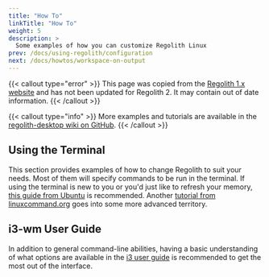 ```yaml
---
title: "How To"
linkTitle: "How To"
weight: 5
description: >
  Some examples of how you can customize Regolith Linux
prev: /docs/using-regolith/configuration
next: /docs/howtos/workspace-on-output
---
```


{{< callout type="error" >}}
This page was copied from the [Regolith 1.x website](https://regolith-linux.org) and has not been updated for Regolith 2.  It may contain out of date information.
{{< /callout >}}

{{< callout type="info" >}}
More examples and tutorials are available in the [regolith-desktop wiki on GitHub](https://github.com/search?q=org%3Aregolith-linux&type=Wikis&in:HowTo).
{{< /callout >}}

## Using the Terminal

This section provides examples of how to change Regolith to suit your needs. Most of them will specify commands to be run in the terminal. If using the terminal is new to you or you'd just like to refresh your memory, [this guide from Ubuntu](https://tutorials.ubuntu.com/tutorial/command-line-for-beginners#0) is recommended. Another [tutorial from linuxcommand.org](http://linuxcommand.org/lc3_learning_the_shell.php) goes into some more advanced territory.

## i3-wm User Guide

In addition to general command-line abilities, having a basic understanding of what options are available in the [i3 user guide](https://i3wm.org/docs/userguide.html) is recommended to get the most out of the interface.
